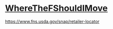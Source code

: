 # [WhereTheFShouldIMove](https://natashamathur.github.io/WhereTheFShouldIMove/)

https://www.fns.usda.gov/snap/retailer-locator
